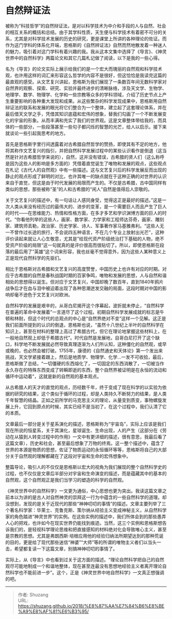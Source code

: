 # 自然辩证法


被称为“科技哲学”的自然辩证法，是对以科学技术为中介和手段的人与自然、社会的相互关系的概括和总结。由于其学科性质，天生便与科学技术有着密不可分的关系，尤其是对科学技术发展的历史的研究，更是课堂上所讲的各种理论的佐证。而作为这门学科的体系化开端，恩格斯的《自然辨证法》自然而然地散发着一种迷人的魅力，吸引着对这门学科有着兴趣的我。我从这本文集中选择了《导言》、《神灵世界中的自然科学》两篇论文和其它几篇札记做了阅读，以下是我的一些心得。

<!--more-->

名为《导言》的论文实际上展示给我们的是一个宏大而瑰丽的自然观和科学技术观，也许用这样的词汇来形容这么哲学的内容不是很好，但这恰恰是我读完这篇的最直观的感受。从文艺复兴讲起，恩格斯为我们展现了一条数百年间无数科学家对自然界的观察、探索、研究、实验并最终进步的清晰脉络，涉及天文学、生物学、地理学、数学、物理学、化学和一些宗教等众多的学科领域，介绍了历史节点上产生重要影响的各种重大发现和成果。从这些繁杂的科学发现成果中，恩格斯用自然辩证法的联系和发展的眼光将它们整合为一个整体，建立起了这套理论体系，并在最后借天文学之手，凭借其知识底蕴和宏伟的想象，替我们勾画了一个不断发展变化的宇宙的形象。从而丰满和充实了我们的世界观。这是文章整体带给我的，而具体的一些部分，一些段落甚至一些句子都闪烁的智慧的光芒，给人以启示。接下来就谈论一些引起我思考的地方。

首先是恩格斯字里行间透露着对古希腊自然哲学的赞扬，即使其有不足的地方，他将其称作文艺复兴的指引，并把自然科学发展过程中的某些认识看作是倒退（这当然是针对古希腊哲学来说的），自然，这并没有错误，古希腊的贤人们（这么称呼是因为这些人的影响是多方面的）凭借着直觉诞生了唯物和发展的观点，这些观点在札记《古代人的自然观》中有一些描述。这与文艺复兴后的科学发展反而出现的静止的观点形成了鲜明的对比，也许其唯一的缺点就在于这种正确的对世界的认识来自于直觉，但这是由于时代发展的局限而产生的。不仅是古希腊，古中国同样有类似的思想，那些被称“圣”的人和古希腊的“闲人”自然是值得后人崇敬的。

关于文艺复兴的描述中，有一句话让人感同身受，觉得这正是最好的描述。”这是一次人类从来没有经历过的最伟大的、进步的变革，是一个需要巨人而且产生了巨人的时代——在思维能力、热情和性格方面，在多才多艺和学识渊博方面的巨人的时代。“你看他列举的这些人，画家、数学家、力学家和工程师达芬奇，画家、雕刻家、建筑师丟勒，政治家、历史学家、诗人、军事著作家马基雅弗利。“这些人无一不曾作过长途的旅行，不会说四五种语言，不在几个专业上放射出光芒”，这种评价读起来就让人心生敬意，尤其是”给现代资产阶级统治打下基础的人物，绝不受资产阶级的局限“这一句就真的是评价很高而很贴切了。所以，即使恩格斯在段落的最后用了”英雄“这个词来形容，我也丝毫不觉得意外，因为这些人某种意义上正是现代自然科学的先驱们。

相比于恩格斯对古希腊和文艺复兴的高度赞誉，中国历史上也许有对应的时期。对应于古希腊的自然是春秋战国时期的百家争鸣，唯物和发展的思想，人与自然和谐相处的思想得以诞生。但对应于文艺复兴，中国却晚了数百年，直到1840年鸦片战争后才在血与泪中被迫着出现了各种思潮迸发交融的局面，这段时期对中国的影响却毫不逊色于文艺复兴对欧洲。

自然科学的发展是艰辛的，从哥白尼揭开这个序幕起，波折就未停止，“自然科学在普遍的革命中发展着”一言道尽了这个过程。初期自然科学发展成就的标志是牛顿和林耐，但这个时代的总观点的中心是“自然界绝对不变”这样一个见解。这正是我们前面所提到的认识的倒退，恩格斯也说，“虽然十八世纪上半叶的自然科学在知识上，甚至在材料的整理上高过了希腊古代，但它在理论地掌握这些材料上，在一般地自然观上却低于希腊古代”。时代自然是发展地，自哥白尼打开了这个缺口，科学地不断发展就必然导致真理逐渐为人们所认知，这种僵化的自然观，或早或晚的，也必然会被打破。1755年，康德的《自然通史和天体论》第一个发出来挑战，天文学紧接着跟上，然后是地质学、物理学、化学...一发不可收拾，最后，恩格斯做了总结，“一切僵硬的东西熔化了，一切固定的东西消散了，一切被当作永久存在的特殊东西变成了转瞬即逝的东西，整个自然界被证明是在永恒的流动和循环中运动着”，这就是新的自然观的基本观点。

从古希腊人的天才的直觉的观点，历经数千年，终于变成了现在科学的以实验为依据的研究的结果，这个类似于循环的过程，却是人类持久不断努力的结果，是人类千年智慧的结晶。正如之前所学的马克思主义的理论，从量变到质变，事物螺旋发展上升，它回到原点的时候，其实已经不是当初了，在这个过程中，我们认清了它的本质。

文章最后一部分是关于星系演化的描述，恩格斯称为“宇宙岛”，实际上应该是我们现在所说的恒星系，关于其演化，星球诞生、生命出现，人的产生（这部分在《劳动在从猿到人转变过程中的作用》一文中有更详细的描述，很有意思，我最后看了这篇文章），历史和社会，甚至最后想象了万物的终焉。这一整个描述中，蕴含了世界的本源是物质的思想，佐证了物质运动的永恒循环等等，恩格斯将自己的大部分关于自然观的理解都藏在了这段对宇宙和生命的宏伟想象中。

整篇导论，吸引人的不仅仅是恩格斯以宏大的视角为我们展现的整个自然科学史的过程，也不仅仅是文章后半部分对宇宙和生命演变的描述，而是蕴藏其中的基本的自然观，这个自然观正是我们当学习的塑造的科学的自然观。

《神灵世界中的自然科学》一文更为通俗，中心思想也更为突出。我读这篇文章之前本以为讲的是古人对自然神灵的崇拜这一行为中蕴含的一些自然科学的道理。却没想到，发现的是关于近现代的那些“神神叨叨的事情”的描述。文章主要列举了三个著名科学家：华莱士、克鲁克斯、策尔纳从经验主义变成神秘主义，从自然科学家的角色踏进“神灵世界”的实例。在这些实例的描述中，我们所体会到的那些愚弄人心的把戏，也许如今在现实世界仍能找到痕迹。当然，这三个实例和恩格斯想告诉我们的，是轻视科学理论思维和把直接感知的材料绝对化会导致唯心主义，甚至是宗教的思想。尤其是弗朗西斯·培根应用他的经验归纳法所期望达到的那种荒诞的目的，更是给了现代那些迷信“神婆”“大师”等的所谓的唯物主义者们以当头一击，希望都复读一下这篇文章，别搞神神叨叨的事情了。

实际上，从《导言》中也看到过关于这方面的描述。“理论自然科学把自己的自然观尽可能地制成一个和谐地整体，现在甚至连最没有思想地经验主义者离开理论自然科学也不能前进一步”。这个，正是《神灵世界中地自然科学》一文真正想强调的吧。


---

> 作者: Shuzang  
> URL: https://shuzang.github.io/2018/%E8%87%AA%E7%84%B6%E8%BE%A9%E8%AF%81%E6%B3%95/  


